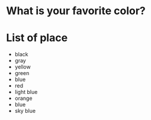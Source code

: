 # What is your favorite color?

# List of place
- black
- gray
- yellow
- green
- blue
- red
- light blue
- orange
- blue
- sky blue
